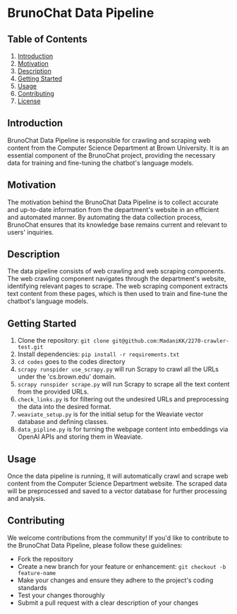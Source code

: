 # BrunoChat Data Pipeline

## Table of Contents
1. [Introduction](#introduction)
2. [Motivation](#motivation)
3. [Description](#description)
4. [Getting Started](#getting-started)
5. [Usage](#usage)
6. [Contributing](#contributing)
7. [License](#license)

## Introduction

BrunoChat Data Pipeline is responsible for crawling and scraping web content from the Computer Science Department at Brown University. It is an essential component of the BrunoChat project, providing the necessary data for training and fine-tuning the chatbot's language models.

## Motivation

The motivation behind the BrunoChat Data Pipeline is to collect accurate and up-to-date information from the department's website in an efficient and automated manner. By automating the data collection process, BrunoChat ensures that its knowledge base remains current and relevant to users' inquiries.

## Description

The data pipeline consists of web crawling and web scraping components. The web crawling component navigates through the department's website, identifying relevant pages to scrape. The web scraping component extracts text content from these pages, which is then used to train and fine-tune the chatbot's language models.

## Getting Started
1. Clone the repository: `git clone git@github.com:MadaniKK/2270-crawler-test.git`
2. Install dependencies: `pip install -r requirements.txt`
3. `cd codes` goes to the codes directory
4. `scrapy runspider use_scrapy.py` will run Scrapy to crawl all the URLs under the 'cs.brown.edu' domain.
5. `scrapy runspider scrape.py` will run Scrapy to scrape all the text content from the provided URLs.
6. `check_links.py` is for filtering out the undesired URLs and preprocessing the data into the desired format. 
7.  `weaviate_setup.py` is for the initial setup for the Weaviate vector database and defining classes.
8.  `data_pipline.py` is for turning the webpage content into embeddings via OpenAI APIs and storing them in Weaviate.


## Usage

Once the data pipeline is running, it will automatically crawl and scrape web content from the Computer Science Department website. The scraped data will be preprocessed and saved to a vector database for further processing and analysis.

## Contributing

We welcome contributions from the community! If you'd like to contribute to the BrunoChat Data Pipeline, please follow these guidelines:
- Fork the repository
- Create a new branch for your feature or enhancement: `git checkout -b feature-name`
- Make your changes and ensure they adhere to the project's coding standards
- Test your changes thoroughly
- Submit a pull request with a clear description of your changes


